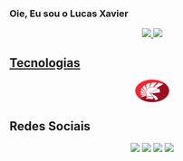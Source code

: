 ### Oie, Eu sou o Lucas Xavier

<div align="center">
  <a href="https://github.com/LucasXvr">
  <img height="180em" src="https://github-readme-stats.vercel.app/api?username=lucasxvr&show_icons=true&theme=transparent"/>
  <img height="180em" src="https://github-readme-stats.vercel.app/api/top-langs/?username=lucasxvr&show_icons=true&theme=transparent"/>
</div>

 ## Tecnologias
 
<div align="center" style="display: inline_block"> 
  <a href="https://www.embarcadero.com/br/"> <img align="center" alt="Kyuorhan-Delphi" height="40" width="60" src="https://raw.githubusercontent.com/Kyuorhan/Kyuorhan/master/src/icons/delphi-svg/delphi_10.4_sydney-original.svg"><a/>
  
</div>

## Redes Sociais

<div align="center"> 
<!-- -->
  <a href = "mailto: lucasxavier523@gmail.com"><img src="https://img.shields.io/badge/-Gmail-%23333?style=for-the-badge&logo=gmail&logoColor=white" target="_blank"></a>
  <a href="https://www.instagram.com/luucasxvr/" target="_blank"> <img src="https://img.shields.io/badge/-Instagram-%23E4405F?style=for-the-badge&logo=instagram&logoColor=white" target="_blank"></a>
  <a href="https://www.linkedin.com/in/lucas-xavier-89a44120b/" target="_blank"> <img src="https://img.shields.io/badge/-LinkedIn-%230077B5?style=for-the-badge&logo=linkedin&logoColor=white" target="_blank"></a> 
  <a href="https://t.me/luucasxvr" target="_blank"> <img src="https://img.shields.io/badge/Telegram-2CA5E0?style=for-the-badge&logo=telegram&logoColor=white"></a> 
</div> 
